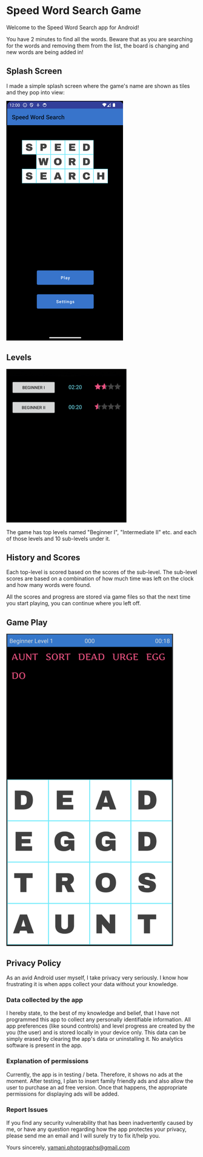 # Speed Word Search Game

Welcome to the Speed Word Search app for Android!

You have 2 minutes to find all the words. Beware that as you are searching for the words and removing them from the list, the board is changing and new words are being added in!

## Splash Screen

I made a simple splash screen where the game's name are shown as tiles and they pop into view:

![Splash Screen](docs/splash.png)

## Levels

![Levels](docs/levels.png)

The game has top levels named "Beginner I", "Intermediate II" etc. and each of those levels and 10 sub-levels under it. 

## History and Scores

Each top-level is scored based on the scores of the sub-level. The sub-level scores are based on a combination of how much time was left on the clock and how many words were found.

All the scores and progress are stored via game files so that the next time you start playing, you can continue where you left off. 

## Game Play

![Game Play](docs/game.png)

## Privacy Policy

As an avid Android user myself, I take privacy very seriously. I know how frustrating it is when apps collect your data without your knowledge.

### Data collected by the app

I hereby state, to the best of my knowledge and belief, that I have not programmed this app to collect any personally identifiable information. All app preferences (like sound controls) and level progress are created by the you (the user) and is stored locally in your device only. This data can be simply erased by clearing the app's data or uninstalling it. No analytics software is present in the app.

### Explanation of permissions

Currently, the app is in testing / beta. Therefore, it shows no ads at the moment. After testing, I plan to insert family friendly ads and also allow the user to purchase an ad free version. Once that happens, the appropriate permissions for displaying ads will be added.

### Report Issues

If you find any security vulnerability that has been inadvertently caused by me, or have any question regarding how the app protectes your privacy, please send me an email and I will surely try to fix it/help you.

Yours sincerely,
yamani.photographs@gmail.com
